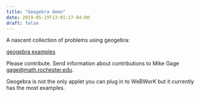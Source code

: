 ```yaml
---
title: "Geogebra demo"
date: 2019-05-29T13:01:17-04:00
draft: false 
---
```


A nascent collection of problems using geogebra:

[geogebra examples](http://demo.webwork.rochester.edu/webwork2/geogebra_examples/)

Please contribute.  Send information about contributions to Mike Gage gage@math.rochester.edu.

Geogebra is not the only applet you can plug in to WeBWorK but it currently has the 
most examples. 

